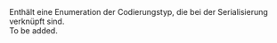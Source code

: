 <Namespace Name="Microsoft.ServiceBus.Messaging.Amqp.Serialization">
  <Docs>
    <summary>Enthält eine Enumeration der Codierungstyp, die bei der Serialisierung verknüpft sind.</summary> 
    <remarks>To be added.</remarks>
  </Docs>
</Namespace>
